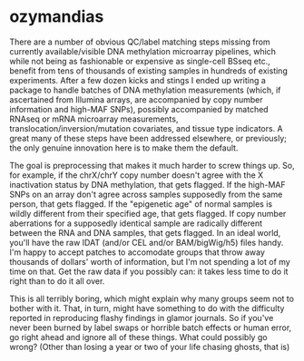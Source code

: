 # ozymandias

There are a number of obvious QC/label matching steps missing from currently available/visible DNA methylation microarray pipelines, which while not being as fashionable or expensive as single-cell BSseq etc., benefit from tens of thousands of existing samples in hundreds of existing experiments.  After a few dozen kicks and stings I ended up writing a package to handle batches of DNA methylation measurements (which, if ascertained from Illumina arrays, are accompanied by copy number information and high-MAF SNPs), possibly accompanied by matched RNAseq or mRNA microarray measurements, translocation/inversion/mutation covariates, and tissue type indicators.  A great many of these steps have been addressed elsewhere, or previously; the only genuine innovation here is to make them the default. 

The goal is preprocessing that makes it much harder to screw things up.  So, for example, if the chrX/chrY copy number doesn't agree with the X inactivation status by DNA methylation, that gets flagged.  If the high-MAF SNPs on an array don't agree across samples supposedly from the same person, that gets flagged.  If the "epigenetic age" of normal samples is wildly different from their specified age, that gets flagged.  If copy number aberrations for a supposedly identical sample are radically different between the RNA and DNA samples, that gets flagged.  In an ideal world, you'll have the raw IDAT (and/or CEL and/or BAM/bigWig/h5) files handy.  I'm happy to accept patches to accomodate groups that throw away thousands of dollars' worth of information, but I'm not spending a lot of my time on that.  Get the raw data if you possibly can: it takes less time to do it right than to do it all over.  

This is all terribly boring, which might explain why many groups seem not to bother with it.  That, in turn, might have something to do with the difficulty reported in reproducing flashy findings in glamor journals.  So if you've never been burned by label swaps or horrible batch effects or human error, go right ahead and ignore all of these things.  What could possibly go wrong?  (Other than losing a year or two of your life chasing ghosts, that is)

